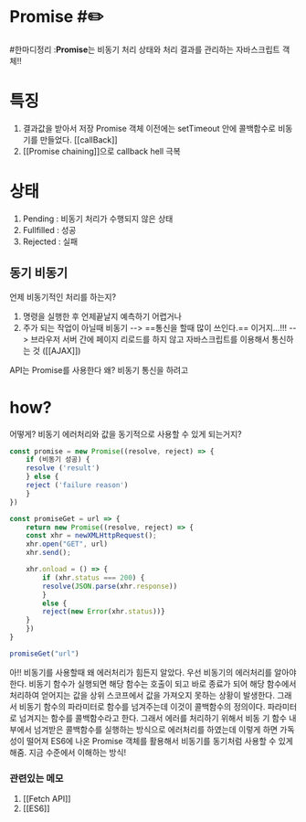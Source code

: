 ---
---

# Promise #✏️

#한마디정리 :**Promise**는 비동기 처리 상태와 처리 결과를 관리하는 자바스크립트 객체!!

# 특징 
1. 결과값을 받아서 저장 
Promise 객체 이전에는 setTimeout 안에 콜백함수로 비동기를 만들었다.
[[callBack]]
2. [[Promise  chaining]]으로 callback hell 극복

# 상태 

1. Pending : 비동기 처리가 수행되지 않은 상태
2. Fullfilled : 성공 
3. Rejected : 실패


## 동기 비동기

언제 비동기적인 처리를 하는지?
1. 명령을 실행한 후 언제끝날지 예측하기 어렵거나 
2. 주가 되는 작업이 아닐때 비동기
--> ==통신을 할때 많이 쓰인다.==  이거지...!!!
--> 브라우저 서버 간에 페이지 리로드를 하지 않고 자바스크립트를 이용해서 통신하는 것 ([[AJAX]]) 

API는 Promise를 사용한다 왜? 비동기 통신을 하려고

# how? 
어떻게? 비동기 에러처리와 값을 동기적으로 사용할 수 있게 되는거지? 

```js
const promise = new Promise((resolve, reject) => {
	if (비동기 성공) {
	resolve ('result')
	} else {
	reject ('failure reason')
	}
})

const promiseGet = url => {
	return new Promise((resolve, reject) => {
	const xhr = newXMLHttpRequest();
	xhr.open("GET", url)
	xhr.send();

	xhr.onload = () => {
		if (xhr.status === 200) {
		resolve(JSON.parse(xhr.response))
		}
		else {
		reject(new Error(xhr.status))}
	}
	})
}

promiseGet("url")
```

아!! 비동기를 사용할때 왜 에러처리가 힘든지 알았다. 우선 비동기의 에러처리를 알아야한다. 비동기 함수가 실행되면 해당 함수는 호출이 되고 바로 종료가 되어 해당 함수에서 처리하여 얻어지는 값을 상위 스코프에서 값을 가져오지 못하는 상황이 발생한다. 그래서 비동기 함수의 파라미터로 함수를 넘겨주는데 이것이 콜백함수의 정의이다. 파라미터로 넘겨지는 함수를 콜백함수라고 한다. 그래서 에러를 처리하기 위해서 비동
기 함수 내부에서 넘겨받은 콜백함수를 실행하는 방식으로 에러처리를 하였는데 이렇게 하면 가독성이 떨어져 ES6에 나온 Promise 객체를 활용해서 비동기를 동기처럼 사용할 수 있게 해줌. 지금 수준에서 이해하는 방식! 










### 관련있는 메모 
1. [[Fetch API]]
2. [[ES6]]